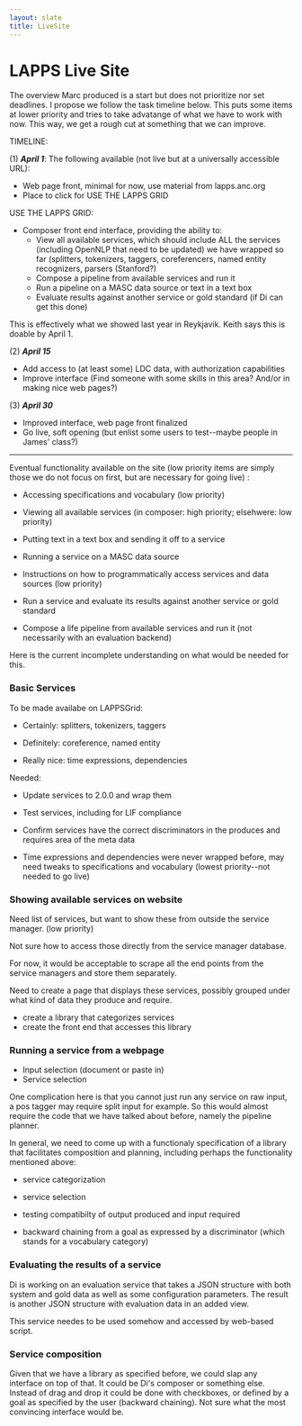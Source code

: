 ```yaml
---
layout: slate
title: LiveSite
---
```


# LAPPS Live Site

The overview Marc produced is a start but does not prioritize nor set deadlines. I propose we follow the task timeline below. This puts some items at lower priority and tries to take advatange of what we have to work with now. This way, we get a rough cut at something that we can improve. 

TIMELINE:

(1) ***April 1***: The following available (not live but at a universally accessible URL):

* Web page front, minimal for now, use material from lapps.anc.org
* Place to click for USE THE LAPPS GRID

USE THE LAPPS GRID:

* Composer front end interface, providing the ability to:
   - View all available services, which should include ALL the  services (including OpenNLP that need to be updated) we have wrapped so far (splitters, tokenizers, taggers, coreferencers, named entity recognizers, parsers (Stanford?)
   - Compose a pipeline from available services and run it
   - Run a pipeline on a MASC data source or text in a text box
   - Evaluate results against another service or gold standard (if Di can get this done)

This is effectively what we showed last year in Reykjavik. Keith says this is doable by April 1.

(2) ***April 15***

* Add access to (at least some) LDC data, with authorization capabilities
* Improve interface (Find someone with some skills in this area? And/or in making nice web pages?)

(3) ***April 30***

* Improved interface, web page front finalized
* Go live, soft opening (but enlist some users to test--maybe people in James' class?)

------------------------------------------------------------
Eventual functionality available on the site (low priority items are simply those we do not focus on first, but are necessary for going live) :

* Accessing specifications and vocabulary (low priority)

* Viewing all available services (in composer: high priority; elsehwere: low priority)

* Putting text in a text box and sending it off to a service

* Running a service on a MASC data source

* Instructions on how to programmatically access services and data sources (low priority)

* Run a service and evaluate its results against another service or gold standard

* Compose a life pipeline from available services and run it (not necessarily
  with an evaluation backend)

Here is the current incomplete understanding on what would be needed for this.


### Basic Services

To be made availabe on LAPPSGrid:

* Certainly: splitters, tokenizers, taggers

* Definitely: coreference, named entity

* Really nice: time expressions, dependencies

Needed:

* Update services to 2.0.0 and wrap them

* Test services, including for LIF compliance

* Confirm services have the correct discriminators in the produces and requires
  area of the meta data

* Time expressions and dependencies were never wrapped before, may need tweaks
  to specifications and vocabulary (lowest priority--not needed to go live)


### Showing available services on website

Need list of services, but want to show these from outside the service manager. (low priority)

Not sure how to access those directly from the service manager database.

For now, it would be acceptable to scrape all the end points from the service
managers and store them separately.

Need to create a page that displays these services, possibly grouped under what
kind of data they produce and require.

* create a library that categorizes services
* create the front end that accesses this library


### Running a service from a webpage

* Input selection (document or paste in)
* Service selection

One complication here is that you cannot just run any service on raw input, a
pos tagger may require split input for example. So this would almost require the
code that we have talked about before, namely the pipeline planner.

In general, we need to come up with a functionaly specification of a library
that facilitates composition and planning, including perhaps the functionality
mentioned above:

* service categorization

* service selection

* testing compatibilty of output produced and input required

* backward chaining from a goal as expressed by a discriminator (which stands
  for a vocabulary category)


### Evaluating the results of a service

Di is working on an evaluation service that takes a JSON structure with both
system and gold data as well as some configuration parameters. The result is
another JSON structure with evaluation data in an added view.

This service needes to be used somehow and accessed by web-based script.


### Service composition

Given that we have a library as specified before, we could slap any interface on
top of that. It could be Di's composer or something else. Instead of drag and
drop it could be done with checkboxes, or defined by a goal as specified by the
user (backward chaining). Not sure what the most convincing interface would be.

